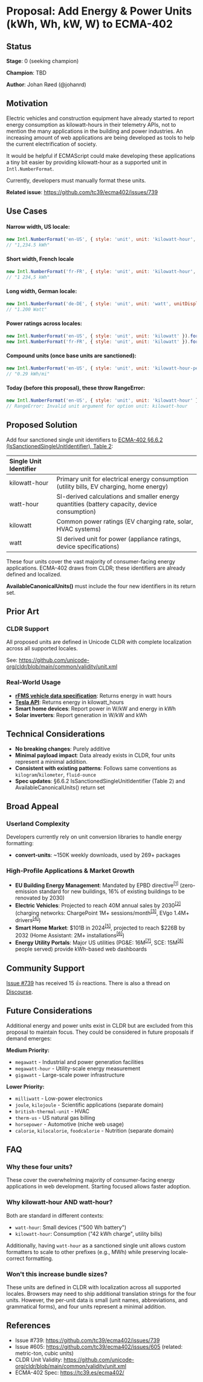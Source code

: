 # Proposal: Add Energy & Power Units (kWh, Wh, kW, W) to ECMA-402

## Status

**Stage**: 0 (seeking champion)

**Champion**: TBD

**Author**: Johan Røed (@johanrd)

## Motivation

Electric vehicles and construction equipment have already started to report energy consumption as kilowatt-hours in their telemetry APIs, not to mention the many applications in the building and power industries. An increasing amount of web applications are being developed as tools to help the current electrification of society.

It would be helpful if ECMAScript could make developing these applications a tiny bit easier by providing kilowatt-hour as a supported unit in `Intl.NumberFormat`.

Currently, developers must manually format these units.

**Related issue**: https://github.com/tc39/ecma402/issues/739

## Use Cases

#### Narrow width, US locale:
```javascript
new Intl.NumberFormat('en-US', { style: 'unit', unit: 'kilowatt-hour', unitDisplay: 'narrow' }).format(1234.5)
// "1,234.5 kWh"
```


#### Short width, French locale
```javascript
new Intl.NumberFormat('fr-FR', { style: 'unit', unit: 'kilowatt-hour', unitDisplay: 'short' }).format(1234.5)
// "1 234,5 kWh"
```

#### Long width, German locale:
```javascript
new Intl.NumberFormat('de-DE', { style: 'unit', unit: 'watt', unitDisplay: 'long' }).format(1200)
// "1.200 Watt"
```

#### Power ratings across locales:
```javascript
new Intl.NumberFormat('en-US', { style: 'unit', unit: 'kilowatt' }).format(5.2)  // "5.2 kW"
new Intl.NumberFormat('fr-FR', { style: 'unit', unit: 'kilowatt' }).format(5.2)  // "5,2 kW"
```

#### Compound units (once base units are sanctioned):
```javascript
new Intl.NumberFormat('en-US', { style: 'unit', unit: 'kilowatt-hour-per-mile', unitDisplay: 'narrow' }).format(0.29)
// "0.29 kWh/mi"
```

#### Today (before this proposal), these throw RangeError:
```javascript
new Intl.NumberFormat('en-US', { style: 'unit', unit: 'kilowatt-hour' }).format(42.5)
// RangeError: Invalid unit argument for option unit: kilowatt-hour
```

## Proposed Solution

Add four sanctioned single unit identifiers to [ECMA-402 §6.6.2 (IsSanctionedSingleUnitIdentifier), Table 2](https://tc39.es/ecma402/#table-sanctioned-single-unit-identifiers):

| Single Unit Identifier |  |
|:------------------------|:-------------|
| kilowatt-hour          | Primary unit for electrical energy consumption (utility bills, EV charging, home energy) |
| watt-hour              | SI-derived calculations and smaller energy quantities (battery capacity, device consumption) |
| kilowatt               | Common power ratings (EV charging rate, solar, HVAC systems) |
| watt                   | SI derived unit for power (appliance ratings, device specifications) |

These four units cover the vast majority of consumer-facing energy applications. ECMA-402 draws from CLDR; these identifiers are already defined and localized.

**AvailableCanonicalUnits()** must include the four new identifiers in its return set.

## Prior Art

### CLDR Support
All proposed units are defined in Unicode CLDR with complete localization across all supported locales.

See: https://github.com/unicode-org/cldr/blob/main/common/validity/unit.xml

### Real-World Usage
- **[rFMS vehicle data specification](https://www.fms-standard.com/Truck/down_load/Technical_Specification_rFMS_vehicle_data_V4.0.0_17.09.2021.pdf)**: Returns energy in watt hours
- **[Tesla API](https://smartcar.com/docs/api-reference/signals/charge#energy-added)**: Returns energy in kilowatt_hours
- **Smart home devices**: Report power in W/kW and energy in kWh
- **Solar inverters**: Report generation in W/kW and kWh

## Technical Considerations

- **No breaking changes**: Purely additive
- **Minimal payload impact**: Data already exists in CLDR, four units represent a minimal addition.
- **Consistent with existing patterns**: Follows same conventions as `kilogram`/`kilometer`, `fluid-ounce`
- **Spec updates**: §6.6.2 IsSanctionedSingleUnitIdentifier (Table 2) and AvailableCanonicalUnits() return set

## Broad Appeal

### Userland Complexity
Developers currently rely on unit conversion libraries to handle energy formatting:
- **convert-units**: ~150K weekly downloads, used by 269+ packages

### High-Profile Applications & Market Growth
- **EU Building Energy Management**: Mandated by EPBD directive<sup>[[1]](https://energy.ec.europa.eu/topics/energy-efficiency/energy-performance-buildings/energy-performance-buildings-directive_en)</sup> (zero-emission standard for new buildings, 16% of existing buildings to be renovated by 2030)
- **Electric Vehicles**: Projected to reach 40M annual sales by 2030<sup>[[2]](https://www.iea.org/reports/global-ev-outlook-2024/executive-summary)</sup> (charging networks: ChargePoint 1M+ sessions/month<sup>[[3]](https://www.greencarreports.com/news/1115324_evgo-chargepoint-annual-reports-show-growth-in-electric-car-charging)</sup>, EVgo 1.4M+ drivers<sup>[[4]](https://apps.apple.com/us/app/evgo-fast-ev-charging/id1281660968)</sup>)
- **Smart Home Market**: $101B in 2024<sup>[[5]](https://www.skyquestt.com/report/smart-home-market)</sup>, projected to reach $226B by 2032 (Home Assistant: 2M+ installations<sup>[[6]](https://www.home-assistant.io/blog/2025/04/16/state-of-the-open-home-recap/)</sup>)
- **Energy Utility Portals**: Major US utilities (PG&E: 16M<sup>[[7]](https://www.pge.com/en/about/company-information/company-profile.html)</sup>, SCE: 15M<sup>[[8]](https://www.sce.com/about-us/who-we-are)</sup> people served) provide kWh-based web dashboards

## Community Support

[Issue #739](https://github.com/tc39/ecma402/issues/739) has received 15 👍 reactions. There is also a thread on [Discourse](https://es.discourse.group/t/addition-of-power-energy-units-to-intl-numberformat/1702).

## Future Considerations

Additional energy and power units exist in CLDR but are excluded from this proposal to maintain focus. They could be considered in future proposals if demand emerges:

**Medium Priority:**
- `megawatt` - Industrial and power generation facilities
- `megawatt-hour` - Utility-scale energy measurement
- `gigawatt` - Large-scale power infrastructure

**Lower Priority:**
- `milliwatt` - Low-power electronics
- `joule`, `kilojoule` - Scientific applications (separate domain)
- `british-thermal-unit` - HVAC 
- `therm-us` - US natural gas billing
- `horsepower` - Automotive (niche web usage)
- `calorie`, `kilocalorie`, `foodcalorie` - Nutrition (separate domain)

## FAQ

### Why these four units?

These cover the overwhelming majority of consumer-facing energy applications in web development. Starting focused allows faster adoption.

### Why kilowatt-hour AND watt-hour?

Both are standard in different contexts:
- `watt-hour`: Small devices ("500 Wh battery")
- `kilowatt-hour`: Consumption ("42 kWh charge", utility bills)

Additionally, having `watt-hour` as a sanctioned single unit allows custom formatters to scale to other prefixes (e.g., MWh) while preserving locale-correct formatting.

### Won't this increase bundle sizes?
These units are defined in CLDR with localization across all supported locales. Browsers may need to ship additional translation strings for the four units. However, the per-unit data is small (unit names, abbreviations, and grammatical forms), and four units represent a minimal addition.

## References

- Issue #739: https://github.com/tc39/ecma402/issues/739
- Issue #605: https://github.com/tc39/ecma402/issues/605 (related: metric-ton, cubic units)
- CLDR Unit Validity: https://github.com/unicode-org/cldr/blob/main/common/validity/unit.xml
- ECMA-402 Spec: https://tc39.es/ecma402/
